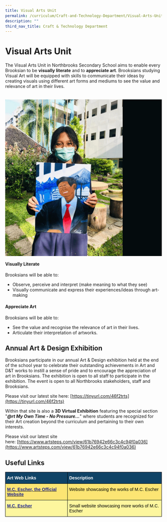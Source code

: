 ```yaml
---
title: Visual Arts Unit
permalink: /curriculum/Craft-and-Technology-Department/Visual-Arts-Unit/permalink/
description: ""
third_nav_title: Craft & Technology Department
---
```

Visual Arts Unit
================

The Visual Arts Unit in Northbrooks Secondary School aims to enable every Brooksian to be **visually literate** and to **appreciate art**. Brooksians studying Visual Art will be equipped with skills to communicate their ideas by creating visuals using different art forms and mediums to see the value and relevance of art in their lives.



<div>

<div style="float: left">

![](/images/visualarts.gif)

</div><div>

#### **Visually Literate**

Brooksians will be able to:

*   Observe, perceive and interpret (make meaning to what they see)
*   Visually communicate and express their experiences/ideas through art-making

#### **Appreciate Art**

Brooksians will be able to:

*   See the value and recognise the relevance of art in their lives.
*   Articulate their interpretation of artworks.

</div></div>

**Annual Art & Design Exhibition**
----------------------------------

Brooksians participate in our annual Art & Design exhibition held at the end of the school year to celebrate their outstanding achievements in Art and D&T works to instill a sense of pride and to encourage the appreciation of art in Brooksians. The exhibition is open to all staff to participate in the exhibition. The event is open to all Northbrooks stakeholders, staff and Brooksians.

Please visit our latest site here: [https://tinyurl.com/46f2trts](https://tinyurl.com/46f2trts)

Within that site is also a **3D Virtual Exhibition** featuring the special section "**_@rt My Own Time - No Pressure..._**" where students are recognized for their Art creation beyond the curriculum and pertaining to their own interests.

Please visit our latest site here: [https://www.artsteps.com/view/61b76942e66c3c4c94f0a036](https://www.artsteps.com/view/61b76942e66c3c4c94f0a036)
## Useful Links





<style type="text/css">
.tg  {border-collapse:collapse;border-spacing:0;}
.tg td{border-color:black;border-style:solid;border-width:1px;font-family:Arial, sans-serif;font-size:14px;
  overflow:hidden;padding:10px 5px;word-break:normal;}
.tg th{border-color:black;border-style:solid;border-width:1px;font-family:Arial, sans-serif;font-size:14px;
  font-weight:normal;overflow:hidden;padding:10px 5px;word-break:normal;}
.tg .tg-gmrv{background-color:#FCE573;text-align:left;vertical-align:top}
.tg .tg-m96i{background-color:#FDF69E;text-align:left;vertical-align:top}
.tg .tg-1vm2{background-color:#FCE573;color:#20248D;font-weight:bold;text-align:left;vertical-align:top}
.tg .tg-un07{background-color:#104366;color:#FFF;font-weight:bold;text-align:left;vertical-align:top}
.tg .tg-9n0n{background-color:#FDF69E;color:#20248D;font-weight:bold;text-align:left;vertical-align:top}
</style>
<table class="tg">
<thead>
  <tr>
    <th class="tg-un07"><span style="color:#FFF">Art Web Links</span></th>
    <th class="tg-un07"><span style="color:#FFF">Description</span></th>
  </tr>
</thead>
<tbody>
  <tr>
    <td class="tg-1vm2"><a href="https://www.mcescher.com/"><span style="text-decoration:none;color:#20248D">M.C. Escher, the Official Website</span></a></td>
    <td class="tg-gmrv"><span style="color:#000">Website showcasing the works of M.C. Escher</span></td>
  </tr>
  <tr>
    <td class="tg-9n0n"><a href="http://www.etropolis.com/escher/"><span style="text-decoration:none;color:#20248D">M.C. Escher</span></a></td>
    <td class="tg-m96i"><span style="color:#000">Small website showcasing more works of M.C. Escher</span></td>
  </tr>
</tbody>
</table>